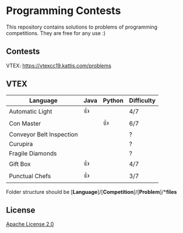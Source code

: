 # Programming Contests

This repository contains solutions to problems of programming competitions.
They are free for any use :)

## Contests

VTEX: https://vtexcc19.kattis.com/problems

## VTEX


Language| Java | Python | Difficulty
--- | --- | --- | --- |
Automatic Light | :+1: |  | 4/7 |
Con Master |  | :+1: | 6/7 |
Conveyor Belt Inspection |  |  | ? |
Curupira |  |  | ? |
Fragile Diamonds |  |  | ? |
Gift Box | :+1: |  | 4/7 |
Punctual Chefs | :+1: |  | 3/7 |


Folder structure should be
[**Language**]/[**Competition**]/[**Problem**]/***files**  


## License

[Apache License 2.0](LICENSE)

